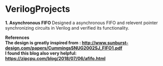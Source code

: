 # VerilogProjects

<b>1. Asynchronous FIFO </b>
Designed a asynchronous FIFO and relevent pointer synchronizing circuits in Verilog and verified its functionality. <br>

<b>References <br>
The design is greatly inspired from : http://www.sunburst-design.com/papers/CummingsSNUG2002SJ_FIFO1.pdf <br>
I found this blog also very helpful:  https://zipcpu.com/blog/2018/07/06/afifo.html
